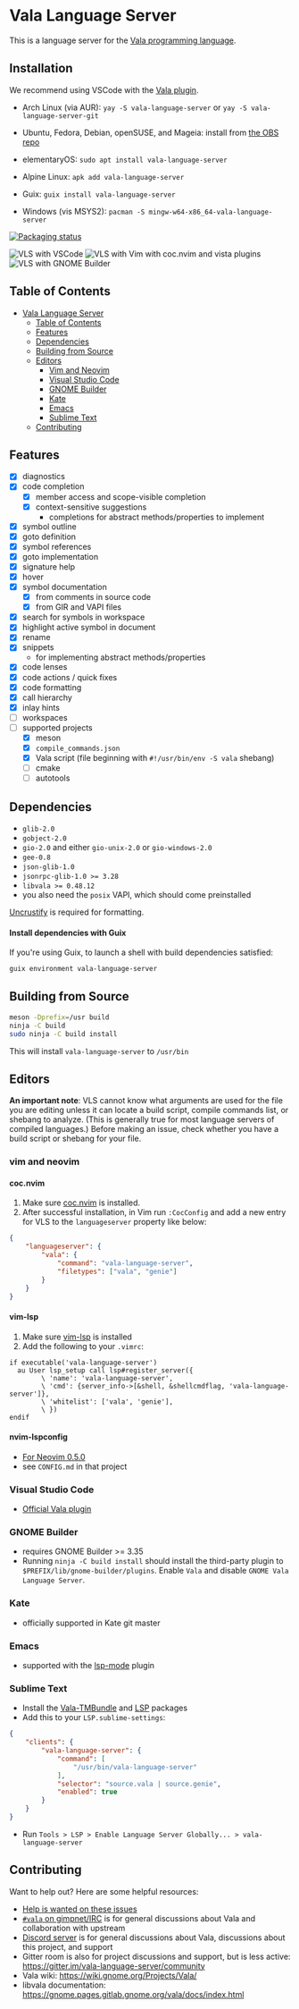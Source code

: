 # Vala Language Server

This is a language server for the [Vala programming language](https://vala-project.org).

## Installation

We recommend using VSCode with the [Vala plugin](https://marketplace.visualstudio.com/items?itemName=prince781.vala).

- Arch Linux (via AUR): `yay -S vala-language-server`
  or `yay -S vala-language-server-git`

- Ubuntu, Fedora, Debian, openSUSE, and Mageia: install from [the OBS repo](https://software.opensuse.org//download.html?project=home%3APrince781&package=vala-language-server)

- elementaryOS: `sudo apt install vala-language-server`

- Alpine Linux: `apk add vala-language-server`

- Guix: `guix install vala-language-server`

- Windows (vis MSYS2): `pacman -S mingw-w64-x86_64-vala-language-server`

[![Packaging status](https://repology.org/badge/vertical-allrepos/vala-language-server.svg)](https://repology.org/project/vala-language-server/versions)

![VLS with VSCode](images/vls-vscode.png)
![VLS with Vim with coc.nvim and vista plugins](images/vls-vim.png)
![VLS with GNOME Builder](images/vls-gb.png)

## Table of Contents
- [Vala Language Server](#vala-language-server)
  - [Table of Contents](#table-of-contents)
  - [Features](#features)
  - [Dependencies](#dependencies)
  - [Building from Source](#building-from-source)
  - [Editors](#editors)
    - [Vim and Neovim](#vim-and-neovim)
    - [Visual Studio Code](#visual-studio-code)
    - [GNOME Builder](#gnome-builder)
    - [Kate](#kate)
    - [Emacs](#emacs)
    - [Sublime Text](#sublime-text)
  - [Contributing](#contributing)

## Features
- [x] diagnostics
- [x] code completion
    - [x] member access and scope-visible completion
    - [x] context-sensitive suggestions
        - completions for abstract methods/properties to implement
- [x] symbol outline
- [x] goto definition
- [x] symbol references
- [x] goto implementation
- [x] signature help
- [x] hover
- [x] symbol documentation
    - [x] from comments in source code
    - [x] from GIR and VAPI files
- [x] search for symbols in workspace
- [x] highlight active symbol in document
- [x] rename
- [x] snippets
    - for implementing abstract methods/properties
- [x] code lenses
- [x] code actions / quick fixes
- [x] code formatting
- [x] call hierarchy
- [x] inlay hints
- [ ] workspaces
- [ ] supported projects
    - [x] meson
    - [x] `compile_commands.json`
    - [x] Vala script (file beginning with `#!/usr/bin/env -S vala` shebang)
    - [ ] cmake
    - [ ] autotools

## Dependencies
- `glib-2.0`
- `gobject-2.0`
- `gio-2.0` and either `gio-unix-2.0` or `gio-windows-2.0`
- `gee-0.8`
- `json-glib-1.0`
- `jsonrpc-glib-1.0 >= 3.28`
- `libvala >= 0.48.12`
- you also need the `posix` VAPI, which should come preinstalled

[Uncrustify](http://uncrustify.sourceforge.net/) is required for formatting.

#### Install dependencies with Guix

If you're using Guix, to launch a shell with build dependencies satisfied:
```sh
guix environment vala-language-server
```

## Building from Source
```sh
meson -Dprefix=/usr build
ninja -C build
sudo ninja -C build install
```

This will install `vala-language-server` to `/usr/bin`

## Editors

**An important note**: VLS cannot know what arguments are used for the file you are editing unless it can locate a build script, compile commands list, or shebang to analyze. (This is generally true for most language servers of compiled languages.) Before making an issue, check whether you have a build script or shebang for your file.

### vim and neovim

#### coc.nvim
1. Make sure [coc.nvim](https://github.com/neoclide/coc.nvim) is installed.
2. After successful installation, in Vim run `:CocConfig` and add a new entry
   for VLS to the `languageserver` property like below:

```json
{
    "languageserver": {
        "vala": {
            "command": "vala-language-server",
            "filetypes": ["vala", "genie"]
        }
    }
}
```

#### vim-lsp
1. Make sure [vim-lsp](https://github.com/prabirshrestha/vim-lsp) is installed
2. Add the following to your `.vimrc`:

```vim
if executable('vala-language-server')
  au User lsp_setup call lsp#register_server({
        \ 'name': 'vala-language-server',
        \ 'cmd': {server_info->[&shell, &shellcmdflag, 'vala-language-server']},
        \ 'whitelist': ['vala', 'genie'],
        \ })
endif
```

#### nvim-lspconfig
- [For Neovim 0.5.0](https://github.com/neovim/nvim-lspconfig)
- see `CONFIG.md` in that project

### Visual Studio Code
- [Official Vala plugin](https://marketplace.visualstudio.com/items?itemName=prince781.vala)

### GNOME Builder
- requires GNOME Builder >= 3.35
- Running `ninja -C build install` should install the third-party plugin to `$PREFIX/lib/gnome-builder/plugins`. Enable `Vala` and disable `GNOME Vala Language Server`.

### Kate
- officially supported in Kate git master

### Emacs
- supported with the [lsp-mode](https://github.com/emacs-lsp/lsp-mode) plugin

### Sublime Text
- Install the [Vala-TMBundle](https://packagecontrol.io/packages/Vala-TMBundle) and [LSP](https://github.com/sublimelsp/LSP) packages
- Add this to your `LSP.sublime-settings`:
```json
{
    "clients": {
        "vala-language-server": {
            "command": [
                "/usr/bin/vala-language-server"
            ],
            "selector": "source.vala | source.genie",
            "enabled": true
        }
    }
}
```
- Run `Tools > LSP > Enable Language Server Globally... > vala-language-server`

## Contributing
Want to help out? Here are some helpful resources:

- [Help is wanted on these issues](https://github.com/vala-lang/vala-language-server/issues?q=is%3Aissue+is%3Aopen+label%3A%22help+wanted%22)
- [`#vala` on gimpnet/IRC](irc://irc.gnome.org/vala) is for general discussions about Vala and collaboration with upstream
- [Discord server](https://discord.gg/YFAzjSVHt7) is for general discussions about Vala, discussions about this project, and support
- Gitter room is also for project discussions and support, but is less active: https://gitter.im/vala-language-server/community
- Vala wiki: https://wiki.gnome.org/Projects/Vala/
- libvala documentation: https://gnome.pages.gitlab.gnome.org/vala/docs/index.html
